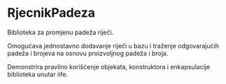 # RjecnikPadeza
Biblioteka za promjenu padeža riječi.

Omogućava jednostavno dodavanje riječi u bazu i traženje odgovarajućih padeža i brojeva na osnovu proizvoljnog padeža i broja.

Demonstrira pravilno korišćenje objekata, konstruktora i enkapsulacije biblioteka unutar iife.

